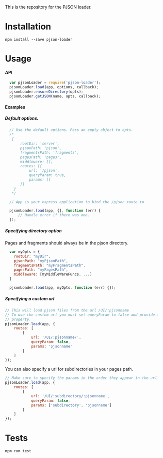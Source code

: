 This is the repository for the PJSON loader.

# Installation
  `npm install --save pjson-loader`

# Usage

#### API
```javascript
  var pjsonLoader = require('pjson-loader');
  pjsonLoader.load(app, options, callback);
  pjsonLoader.ensureDirectory(opts);
  pjsonLoader.getJSON(name, opts, callback);
```

#### Examples
##### Default options.
```javascript
  // Use the default options. Pass an empty object to opts.
  /*
   {
       rootDir: 'server',
       pjsonPath: 'pjson',
       fragmentsPath: 'fragments',
       pagesPath: 'pages',
       middleware: [],
       routes: [{
           url: '/pjson',
           queryParam: true,
           params: []
       }]
    }
   */

  // App is your express application to bind the /pjson route to.

  pjsonLoader.load(app, {}, function (err) {
      // Handle error if there was one.
  });
```
##### Specifying directory option
Pages and fragments should always be in the pjson directory.
```javascript
  var myOpts = {
    rootDir: "myDir",
    pjsonPath: "myPjsonPath",
    fragmentsPath: "myFragmentsPath",
    pagesPath: "myPagesPath",
    middleware: [myMiddleWareFuncs, ...]
  }

  pjsonLoader.load(app, myOpts, function (err) {});
```

##### Specifying a custom url
```javascript
// This will load pjson files from the url /UI/:pjsonname
// To use the custom url you must set queryParam to false and provide the paramName
// property.
pjsonLoader.load(app, {
    routes: [
        {
            url: '/UI/:pjsonname/',
            queryParam: false,
            params: 'pjsonname'
        }
    ]
});
```

You can also specify a url for subdirectories in your pages path.
```javascript
// Make sure to specify the params in the order they appear in the url.
pjsonLoader.load(app, {
    routes: [
        {
            url: '/UI/:subdirectory/:pjsonname',
            queryParam: false,
            params: ['subdirectory', 'pjsonname']
        }
    ]
});
```

# Tests
  `npm run test`
